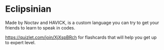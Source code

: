 # Eclipsinian
Made by Noctav and HAVICK, is a custom language you can try to get your friends to learn to speak in codes.

https://quizlet.com/join/XjXspBRch for flashcards that will help you get up to expert level.

